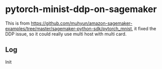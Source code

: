 # pytorch-minist-ddp-on-sagemaker

This is from https://github.com/muhyun/amazon-sagemaker-examples/tree/master/sagemaker-python-sdk/pytorch_mnist, it fixed the DDP issue, so it could really use multi host with multi card.

## Log
Init
